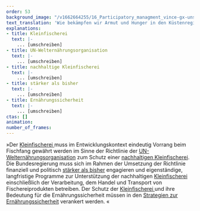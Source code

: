 ```yaml
---
order: 53
background_image: "/v1662664255/16_Participatory_managment_vince-gx-unsplash_xoairb_fkengg.jpg"
text_translation: 'Wie bekämpfen wir Armut und Hunger in den Küstenregionen dieser Welt? a) indem wir betonen, dass lokale Fischer:innen und ihre Lebensgrundlagen geschützt werden müssten b) indem wir lokale Fischer:innen und ihre Lebensgrundlage schützen'
explanations:
- title: Kleinfischerei
  text: |-
    ... [umschreiben]
- title: UN-Welternährungsorganisation
  text: |-
    ... [umschreiben]
- title: nachhaltige Kleinfischerei
  text: |-
    ... [umschreiben]
- title: stärker als bisher
  text: |-
    ... [umschreiben]
- title: Ernährungssicherheit
  text: |-
    ... [umschreiben]
ctas: []
animation:
number_of_frames:
---
```

»Der [Kleinfischerei ](# "Kleinfischerei")muss im Entwicklungskontext eindeutig Vorrang beim Fischfang gewährt werden im Sinne der Richtlinie der [UN-Welternährungsorganisation](# "UN-Welternährungsorganisation") zum Schutz einer [nachhaltigen Kleinfischerei](# "nachhaltige Kleinfischerei"). Die Bundesregierung muss sich im Rahmen der Umsetzung der Richtlinie finanziell und politisch [stärker als bisher](# "stärker als bisher") engagieren und eigenständige, langfristige Programme zur Unterstützung der nachhaltigen [Kleinfischerei ](# "Kleinfischerei")einschließlich der Verarbeitung, dem Handel und Transport von Fischereiprodukten betreiben. Der Schutz der [Kleinfischerei ](# "Kleinfischerei")und ihre Bedeutung für die Ernährungssicherheit müssen in den [Strategien zur Ernährungssicherheit](# "Ernährungssicherheit") verankert werden. «